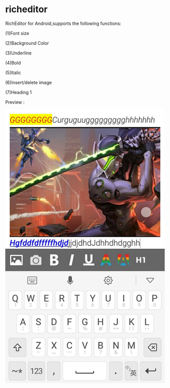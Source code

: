 # richeditor

RichEditor for Android,supports the following functions:

(1)Font size

(2)Background Color

(3)Underline

(4)Bold

(5)Italic

(6)Insert/delete image

(7)Heading 1

Preview :

![Image](https://github.com/YUZHIBOIVES/richeditor/raw/master/pre_img_folder/preview.jpg )
